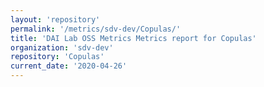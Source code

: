 ```yaml
---
layout: 'repository'
permalink: '/metrics/sdv-dev/Copulas/'
title: 'DAI Lab OSS Metrics Metrics report for Copulas'
organization: 'sdv-dev'
repository: 'Copulas'
current_date: '2020-04-26'
---
```

